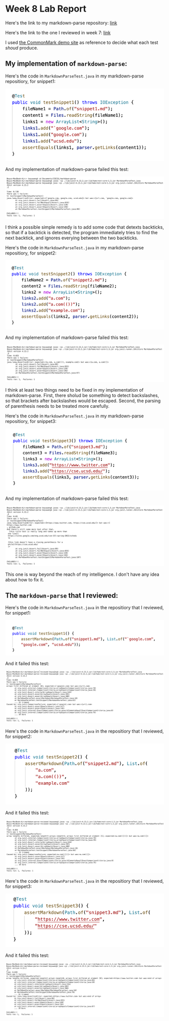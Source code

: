 # Week 8 Lab Report

Here's the link to my markdown-parse repository: 
[link](https://github.com/bow008/markdown-parse)

Here's the link to the one I reviewed in week 7: [link](https://github.com/rmccrystal/markdown-parser)

I used [the CommonMark demo site](https://spec.commonmark.org/dingus/) as reference to decide what each test *shoud* produce.

## My implementation of `markdown-parse`:

Here's the code in `MarkdownParseTest.java` in my markdown-parse repositiory, for snippet1:

![image](report4-4.png)

And my implementation of markdown-parse failed this test:

![image](report4-7.png)

I think a possible simple remedy is to add some code that detexts backticks, so that if a backtick is detected, the program immediately tries to find the next backtick, and ignores everying between the two backticks.

Here's the code in `MarkdownParseTest.java` in my markdown-parse repositiory, for snippet2:

![image](report4-5.png)

And my implementation of markdown-parse failed this test:

![image](report4-8.png)

I think at least two things need to be fixed in my implementation of markdown-parse. First, there sholud be something to detect backslashes, so that brackets after backslashes would be escaped. Second, the parsing of parenthesis needs to be treated more carefully.

Here's the code in `MarkdownParseTest.java` in my markdown-parse repositiory, for snippet3:

![image](report4-6.png)

And my implementation of markdown-parse failed this test:

![image](report4-9.png)

This one is way beyond the reach of my intelligence. I don't have any idea about how to fix it.

## The `markdown-parse` that I reviewed:

Here's the code in `MarkdownParseTest.java` in the repositiory that I reviewed, for snippet1:

![image](report4-1.png)

And it failed this test: 

![image](report4-10.png)

Here's the code in `MarkdownParseTest.java` in the repositiory that I reviewed, for snippet2:

![image](report4-2.png)

And it failed this test:

![image](report4-11.png)

Here's the code in `MarkdownParseTest.java` in the repositiory that I reviewed, for snippet3:

![image](report4-3.png)

And it failed this test:

![image](report4-12.png)

